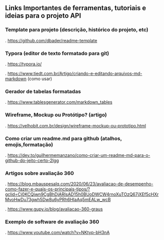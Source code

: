 ## Links Importantes de ferramentas, tutoriais e ideias para o projeto API



### Template para projeto (descrição, histórico do projeto, etc)

. https://github.com/dbader/readme-template

### Typora (editor de texto formatado para git)

. https://typora.io/

. https://www.tiedt.com.br/Artigo/criando-e-editando-arquivos-md-markdown (como usar)

### Gerador de tabelas formatadas 

. https://www.tablesgenerator.com/markdown_tables

### Wireframe, Mockup ou Protótipo? (artigo)

. https://velhobit.com.br/design/wireframe-mockup-ou-prototipo.html

### Como criar um readme.md para github (atalhos, emojis,formatação)

. https://dev.to/guilhermemanzano/como-criar-um-readme-md-para-o-github-do-jeito-certo-2lgg

### Artigos sobre avaliação 360

. https://blog.mbauspesalq.com/2020/06/23/avaliacao-de-desempenho-como-fazer-e-quais-os-principais-tipos/?gclid=Cj0KCQjwn9CgBhDjARIsAD15h0BUoDWCW4rnoXuTOzQ67jXEf5cHXrMvoHwDu73gwh5Dw8u6yPRh6HIaAq5mEALw_wcB

. https://www.gupy.io/blog/avaliacao-360-graus

### Exemplo de software de avaliação 360

. https://www.youtube.com/watch?v=NKtyp-bH3nA







